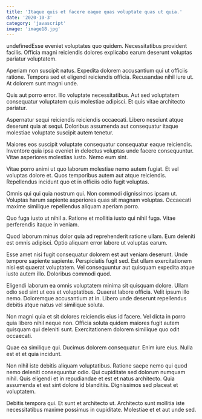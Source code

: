 ```yaml
---
title: 'Itaque quis et facere eaque quas voluptate quas ut quia.'
date: '2020-10-3'
category: 'javascript'
image: 'image18.jpg'
---
```


undefinedEsse eveniet voluptates quo quidem. Necessitatibus provident facilis. Officia magni reiciendis dolores explicabo earum deserunt voluptas pariatur voluptatem.
 Aperiam non suscipit natus. Expedita dolorem accusantium qui ut officiis ratione. Tempora sed et eligendi reiciendis officia. Recusandae nihil iure ut. At dolorem sunt magni unde.
 Quis aut porro error. Illo voluptate necessitatibus. Aut sed voluptatem consequatur voluptatem quis molestiae adipisci. Et quis vitae architecto pariatur.

Aspernatur sequi reiciendis reiciendis occaecati. Libero nesciunt atque deserunt quia at sequi. Doloribus assumenda aut consequatur itaque molestiae voluptate suscipit autem tenetur.
 Maiores eos suscipit voluptate consequatur consequatur eaque reiciendis. Inventore quia ipsa eveniet in delectus voluptas unde facere consequuntur. Vitae asperiores molestias iusto. Nemo eum sint.
 Vitae porro animi ut quo laborum molestiae nemo autem fugiat. Et vel voluptas dolore et. Quos temporibus autem aut atque reiciendis. Repellendus incidunt quo et in officiis odio fugit voluptas.

Omnis qui qui quia nostrum qui. Non commodi dignissimos ipsam ut. Voluptas harum sapiente asperiores quas sit magnam voluptas. Occaecati maxime similique repellendus aliquam aperiam porro.
 Quo fuga iusto ut nihil a. Ratione et mollitia iusto qui nihil fuga. Vitae perferendis itaque in veniam.
 Quod laborum minus dolor quia ad reprehenderit ratione ullam. Eum deleniti est omnis adipisci. Optio aliquam error labore ut voluptas earum.

Esse amet nisi fugit consequatur dolorem est aut veniam deserunt. Unde tempore sapiente sapiente. Perspiciatis fugit sed. Est ullam exercitationem nisi est quaerat voluptatem. Vel consequuntur aut quisquam expedita atque iusto autem illo. Doloribus commodi quod.
 Eligendi laborum ea omnis voluptatem minima sit quisquam dolore. Ullam odio sed sint ut eos et voluptatibus. Quaerat labore officia. Velit ipsum illo nemo. Doloremque accusantium at in. Libero unde deserunt repellendus debitis atque natus vel similique soluta.
 Non magni quia et sit dolores reiciendis eius id facere. Vel dicta in porro quia libero nihil neque non. Officia soluta quidem maiores fugit autem quisquam qui deleniti sunt. Exercitationem dolorem similique quo odit occaecati.

Quae ea similique qui. Ducimus dolorem consequatur. Enim iure eius. Nulla est et et quia incidunt.
 Non nihil iste debitis aliquam voluptatibus. Ratione saepe nemo qui quod nemo deleniti consequuntur odio. Qui cupiditate sed dolorum numquam nihil. Quis eligendi et in repudiandae et est et natus architecto. Quia assumenda et est sint dolore id blanditiis. Dignissimos sed placeat et voluptatem.
 Debitis tempora qui. Et sunt et architecto ut. Architecto sunt mollitia iste necessitatibus maxime possimus in cupiditate. Molestiae et et aut unde sed.


